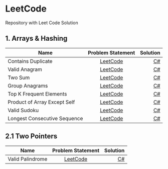 # LeetCode
Repository with Leet Code Solution

## 1. Arrays & Hashing
| Name   |      Problem Statement     |  Solution |
|----------|:-------------:|------:| 
| Contains Duplicate | [LeetCode](https://leetcode.com/problems/contains-duplicate/) | [C#](1.%20Arrays%20%26%20Hashing/217.%20Contains%20Duplicate.cs) | 
| Valid Anagram | [LeetCode](https://leetcode.com/problems/valid-anagram/) | [C#](1.%20Arrays%20%26%20Hashing/242.%20Valid%20Anagram.cs) |
| Two Sum | [LeetCode](https://leetcode.com/problems/two-sum/) | [C#](1.%20Arrays%20%26%20Hashing/1.%20Two%20Sum.cs) |
| Group Anagrams | [LeetCode](https://leetcode.com/problems/group-anagrams/) | [C#](1.%20Arrays%20%26%20Hashing/49.%20Group%20Anagrams.cs) |
| Top K Frequent Elements | [LeetCode](https://leetcode.com/problems/top-k-frequent-elements/) | [C#](1.%20Arrays%20%26%20Hashing/347.%20Top%20K%20Frequent%20Elements.cs) |
| Product of Array Except Self | [LeetCode](https://leetcode.com/problems/product-of-array-except-self/) | [C#](1.%20Arrays%20%26%20Hashing/238.%20Product%20of%20Array%20Except%20Self.cs) |
| Valid Sudoku | [LeetCode](https://leetcode.com/problems/valid-sudoku/) | [C#](1.%20Arrays%20%26%20Hashing/36.%20Valid%20Sudoku.cs) |
| Longest Consecutive Sequence | [LeetCode](https://leetcode.com/problems/longest-consecutive-sequence/) | [C#](1.%20Arrays%20%26%20Hashing/128.%20Largest%20Consecutive%20Sequence.cs) |

## 2.1 Two Pointers
| Name   |      Problem Statement     |  Solution |
|----------|:-------------:|------:| 
| Valid Palindrome | [LeetCode](https://leetcode.com/problems/valid-palindrome/) | [C#](2.1%20Two%20Pointers/125.%20Valid%20Palindrome.cs) | 